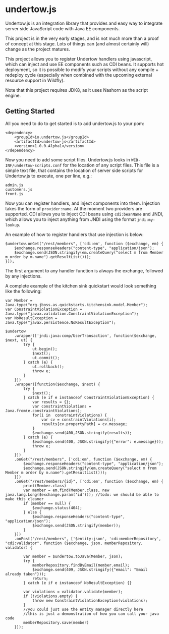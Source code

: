 undertow.js
===========

Undertow.js is an integration library that provides and easy way to integrate server side JavaScript code with Java EE
components.

This project is in the very early stages, and is not much more than a proof of concept at this stage. Lots of things
can (and almost certainly will) change as the project matures.

This project allows you to register Undertow handlers using javascript, which can inject and use EE components such
as CDI beans. It supports hot deployment, so it is possible to modify your scripts without any compile + redeploy
cycle (especially when combined with the upcoming external resource support in Wildfly). 

Note that this project requires JDK8, as it uses Nashorn as the script engine.

Getting Started
---------------

All you need to do to get started is to add undertow.js to your pom:


    <dependency>
        <groupId>io.undertow.js</groupId>
        <artifactId>undertow-js</artifactId>
        <version>1.0.0.Alpha1</version>
    </dependency>

Now you need to add some script files. Undertow.js looks in `WEB-INF/undertow-scripts.conf` for the location of any
script files. This file is a simple text file, that contains the location of server side scripts for Undertow.js to
execute, one per line, e.g.:

    admin.js
    customers.js
    front.js

Now you can register handlers, and inject components into them. Injection takes the form of `provider:name`. At the
moment two providers are supported. CDI allows you to inject CDI beans using `cdi:beanName` and JNDI, which allows you
to inject anything from JNDI using the format `jndi:my-lookup`.

An example of how to register handlers that use injection is below:

    $undertow.onGet("/rest/members", ['cdi:em', function ($exchange, em) {
        $exchange.responseHeaders("content-type", "application/json");
        $exchange.send(JSON.stringify(em.createQuery("select m from Member m order by m.name").getResultList()));
    }]);

The first argument to any handler function is always the exchange, followed by any injections. 

A complete example of the kitchen sink quickstart would look something like the following:


    var Member = Java.type("org.jboss.as.quickstarts.kitchensink.model.Member");
    var ConstraintViolationException = Java.type("javax.validation.ConstraintViolationException");
    var NoResultException = Java.type("javax.persistence.NoResultException");
    
    $undertow
        .wrapper(['jndi:java:comp/UserTransaction', function($exchange, $next, ut) {
            try {
                ut.begin();
                $next();
                ut.commit();
            } catch (e) {
                ut.rollback();
                throw e;
            }
        }])
        .wrapper([function($exchange, $next) {
            try {
                $next();
            } catch (e if e instanceof ConstraintViolationException) {
                var results = {};
                var constraintViolations = Java.from(e.constraintViolations);
                for(i in  constraintViolations) {
                    var cv = constraintViolations[i];
                    results[cv.propertyPath] = cv.message;
                }
                $exchange.send(400,JSON.stringify(results));
            } catch (e) {
                $exchange.send(400, JSON.stringify({"error": e.message}));
                throw e;
            }
        }])
        .onGet("/rest/members", ['cdi:em', function ($exchange, em) {
            $exchange.responseHeaders("content-type", "application/json");
            $exchange.send(JSON.stringify(em.createQuery("select m from Member m order by m.name").getResultList()));
        }])
        .onGet("/rest/members/{id}", ['cdi:em', function ($exchange, em) {
            print(Member.class)
            var member = em.find(Member.class, new java.lang.Long($exchange.param('id'))); //todo: we should be able to make this cleaner
            if (member == null) {
                $exchange.status(404);
            } else {
                $exchange.responseHeaders("content-type", "application/json");
                $exchange.send(JSON.stringify(member));
            }
        }])
        .onPost("/rest/members", ['$entity:json', 'cdi:memberRepository', "cdi:validator", function ($exchange, json, memberRepository, validator) {
    
            var member = $undertow.toJava(Member, json);
            try {
                memberRepository.findByEmail(member.email);
                $exchange.send(409, JSON.stringify({"email": "Email already taken"}));
                return;
            } catch (e if e instanceof NoResultException) {}
    
            var violations = validator.validate(member);
            if (!violations.empty) {
                throw new ConstraintViolationException(violations);
            }
            //you could just use the entity manager directly here
            //this is just a demonstration of how you can call your java code
            memberRepository.save(member)
        }]);